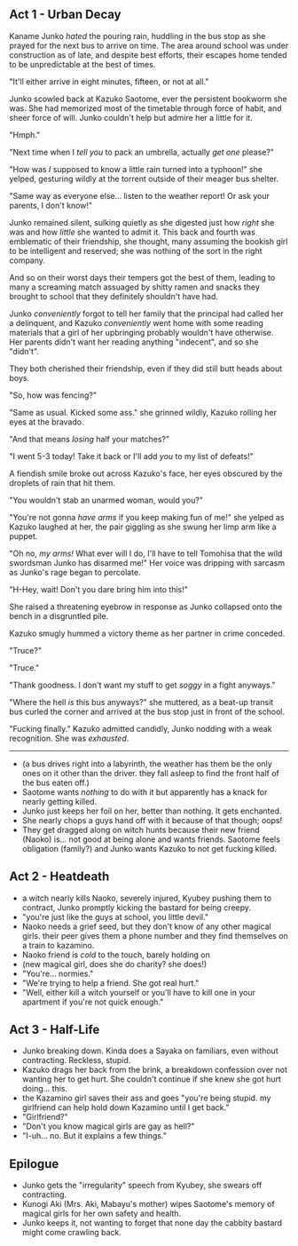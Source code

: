 ## Act 1 - Urban Decay

<!-- 1993 Okushiri earthquake https://en.wikipedia.org/wiki/1993_Okushiri_earthquake?useskin=vector -->
Kaname Junko <!-- The characters in her first name mean "詢" (to consult with) and "子" (child) respectively.--> *hated* the pouring rain, huddling in the bus stop as she prayed for the next bus to arrive on time.  The area around school was under construction as of late, and despite best efforts, their escapes home tended to be unpredictable at the best of times.

"It'll either arrive in eight minutes, fifteen, or not at all."

Junko scowled back at Kazuko Saotome, <!-- The characters in her last name mean "早" (quickly), "乙" (secondary), and "女" (woman) respectively.
    The characters in her first name mean "和" (harmony) and "子" (child) respectively. --> ever the persistent bookworm she was.  She had memorized most of the timetable through force of habit, and sheer force of will.  Junko couldn't help but admire her a little for it.

"Hmph."

"Next time when I *tell you* to pack an umbrella, actually *get one* please?"

"How was *I* supposed to know a little rain turned into a typhoon!" she yelped, gesturing wildly at the torrent outside of their meager bus shelter.

"Same way as everyone else... listen to the weather report!  Or ask your parents, I don't know!"

Junko remained silent, sulking quietly as she digested just how *right* she was and how *little* she wanted to admit it.  This back and fourth was emblematic of their friendship, she thought, many assuming the bookish girl to be intelligent and reserved; she was nothing of the sort in the right company.

And so on their worst days their tempers got the best of them, leading to many a screaming match assuaged by shitty ramen <!-- . o O ( City uncooked-ramen scene but with Junko ) --> and snacks they brought to school that they definitely shouldn't have had.

Junko *conveniently* forgot to tell her family that the principal <!-- ? --> had called her a delinquent, and Kazuko *conveniently* went home with some reading materials that a girl of her upbringing probably wouldn't have otherwise.  Her parents didn't want her reading anything "indecent", and so she "didn't".

They both cherished their friendship, even if they did still butt heads about boys.

"So, how was fencing?"

"Same as usual.  Kicked some ass." she grinned wildly, Kazuko rolling her eyes at the bravado.

"And that means *losing* half your matches?"

"I went 5-3 today!  Take it back or I'll add *you* to my list of defeats!"

A fiendish smile broke out across Kazuko's face, her eyes obscured by the droplets of rain that hit them.

"You wouldn't stab an unarmed woman, would you?"

"You're not gonna *have arms* if you keep making fun of me!" she yelped as Kazuko laughed at her, the pair giggling as she swung her limp arm like a puppet.

<!-- Specifically designed to evoke the feeling of how Hitomi, Madoka, and Sayaka messing about in ep. 1 feels to watch.  Childish but familiar. -->
"Oh no, *my arms!*  What ever will I do, I'll have to tell Tomohisa that the wild swordsman Junko has disarmed me!"  Her voice was dripping with sarcasm as Junko's rage began to percolate.

"H-Hey, wait!  Don't you dare bring him into this!"

She raised a threatening eyebrow in response as Junko collapsed onto the bench in a disgruntled pile.

Kazuko smugly hummed a victory theme as her partner in crime conceded.

"Truce?"

"Truce."

"Thank goodness.  I don't want my stuff to get *soggy* in a fight anyways."

"Where the hell *is* this bus anyways?" she muttered, as a beat-up transit bus curled the corner and arrived at the bus stop just in front of the school.  

"Fucking finally." Kazuko admitted candidly, Junko nodding with a weak recognition.   She was *exhausted*.

--- 

- (a bus drives right into a labyrinth, the weather has them be the only ones on it other than the driver.  they fall asleep to find the front half of the bus eaten off.)
- Saotome wants _nothing_ to do with it but apparently has a knack for nearly getting killed.  
- Junko just keeps her foil on her, better than nothing.  It gets enchanted.  
- She nearly chops a guys hand off with it because of that though; oops!
- They get dragged along on witch hunts because their new friend (Naoko) is... not good at being alone and wants friends.  Saotome feels obligation (family?) and Junko wants Kazuko to not get fucking killed.

## Act 2 - Heatdeath

- a witch nearly kills Naoko, severely injured, Kyubey pushing them to contract, Junko promptly kicking the bastard for being creepy.
- "you're just like the guys at school, you little devil."
- Naoko needs a grief seed, but they don't know of any other magical girls.  their peer gives them a phone number and they find themselves on a train to kazamino.
- Naoko friend is _cold_ to the touch, barely holding on
- (new magical girl, does she do charity?  she does!)
- "You're... normies." 
- "We're trying to help a friend.  She got real hurt."
- "Well, either kill a witch yourself or you'll have to kill one in your apartment if you're not quick enough."

## Act 3 - Half-Life
- Junko breaking down.  Kinda does a Sayaka on familiars, even without contracting.  Reckless, stupid.
- Kazuko drags her back from the brink, a breakdown confession over not wanting her to get hurt.  She couldn't continue if she knew she got hurt doing... this.
- the Kazamino girl saves their ass and goes "you're being stupid.  my girlfriend can help hold down Kazamino until I get back."
- "Girlfriend?"
- "Don't you know magical girls are gay as hell?"
- "I-uh... no.  But it explains a few things."

## Epilogue

- Junko gets the "irregularity" speech from Kyubey, she swears off contracting.
- Kunogi Aki (Mrs. Aki, Mabayu's mother) wipes Saotome's memory of magical girls for her own safety and health.
- Junko keeps it, not wanting to forget that none day the cabbity bastard might come crawling back.